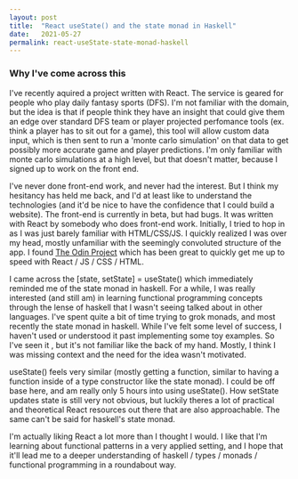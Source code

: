 ```yaml
---
layout: post
title:  "React useState() and the state monad in Haskell"
date:   2021-05-27 
permalink: react-useState-state-monad-haskell
---
```


### Why I've come across this
I've recently aquired a project written with React. The service is geared for people who play daily fantasy sports (DFS). I'm not familiar with the domain, but the idea is that if people think they have an insight that could give them an edge over standard DFS team or player projected perfomance tools (ex. think a player has to sit out for a game), this tool will allow custom data input, which is then sent to run a 'monte carlo simulation' on that data to get possibly more accurate game and player predictions. I'm only familiar with monte carlo simulations at a high level, but that doesn't matter, because I signed up to work on the front end. 

I've never done front-end work, and never had the interest. But I think my hesitancy has held me back, and I'd at least like to understand the technologies (and it'd be nice to have the confidence that I could build a website). The front-end is currently in beta, but had bugs. It was written with React by somebody who does front-end work. Initially, I tried to hop in as I was just barely familiar with HTML/CSS/JS. I quickly realized I was over my head, mostly unfamiliar with the seemingly convoluted structure of the app. I found [The Odin Project](https://www.theodinproject.com) which has been great to quickly get me up to speed with React / JS / CSS / HTML.

I came across the [state, setState] = useState() which immediately reminded me of the state monad in haskell. For a while, I was really interested (and still am) in learning functional programming concepts through the lense of haskell that I wasn't seeing talked about in other languages. I've spent quite a bit of time trying to grok monads, and most recently the state monad in haskell. While I've felt some level of success, I haven't used or understood it past implementing some toy examples. So I've seen it , but it's not familiar like the back of my hand. Mostly, I think I was missing context and the need for the idea wasn't motivated.

useState() feels very similar (mostly getting a function, similar to having a function inside of a type constructor like the state monad). I could be off base here, and am really only 5 hours into using useState(). How setState updates state is still very not obvious, but luckily theres a lot of practical and theoretical React resources out there that are also approachable. The same can't be said for haskell's state monad. 

I'm actually liking React a lot more than I thought I would. I like that I'm learning about functional patterns in a very applied setting, and I hope that it'll lead me to a deeper understanding of haskell / types / monads / functional programming in a roundabout way.


